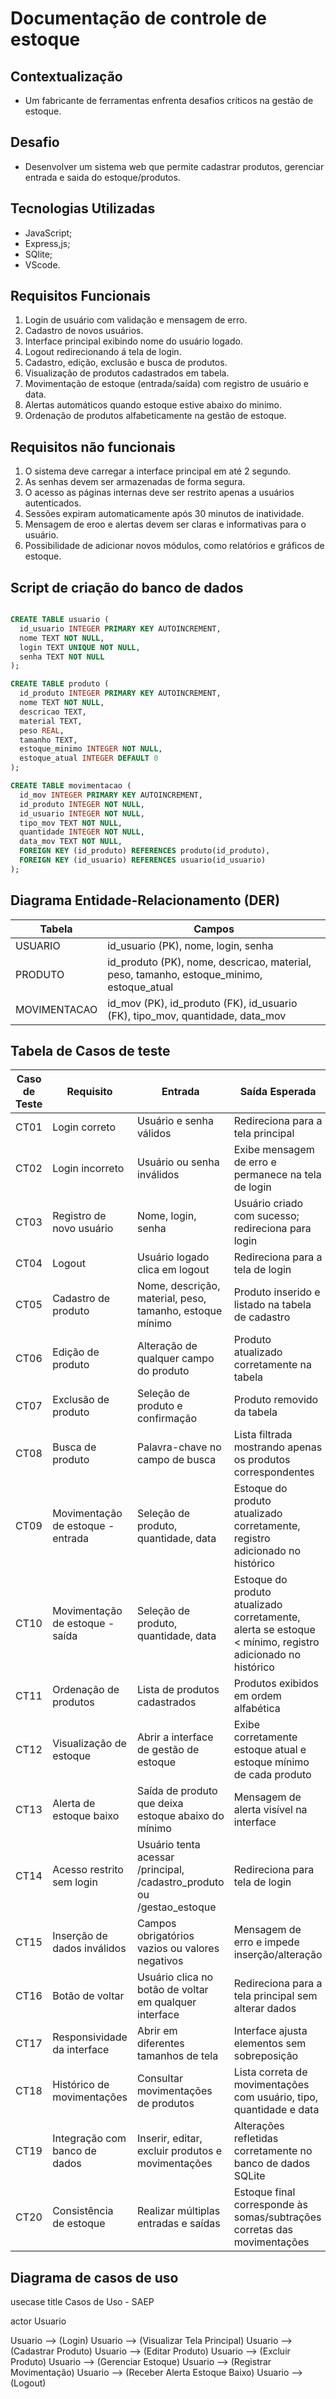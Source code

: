 # Documentação de controle de estoque

## Contextualização
- Um fabricante de ferramentas enfrenta desafios críticos na gestão de estoque.

## Desafio
- Desenvolver um sistema web que permite cadastrar produtos, gerenciar entrada e saida do estoque/produtos.

## Tecnologias Utilizadas
- JavaScript;
- Express,js;
- SQlite;
- VScode.

## Requisitos Funcionais
1. Login de usuário com validação e mensagem de erro.
2. Cadastro de novos usuários.
3. Interface principal exibindo nome do usuário logado.
4. Logout redirecionando á tela de login.
5. Cadastro, edição, exclusão e busca de produtos.
6. Visualização de produtos cadastrados em tabela.
7. Movimentação de estoque (entrada/saída) com registro de usuário e data.
8. Alertas automáticos quando estoque estive abaixo do minimo.
9. Ordenação de produtos alfabeticamente na gestão de estoque.

## Requisitos não funcionais
1. O sistema deve carregar a interface principal em até 2 segundo.
2. As senhas devem ser armazenadas de forma segura.
3. O acesso as páginas internas deve ser restrito apenas a usuários autenticados.
4. Sessões expiram automaticamente após 30 minutos de inatividade.
5. Mensagem de eroo e alertas devem ser claras e informativas para o usuário.
6. Possibilidade de adicionar novos módulos, como relatórios e gráficos de estoque.

## Script de criação do banco de dados

```sql

CREATE TABLE usuario (
  id_usuario INTEGER PRIMARY KEY AUTOINCREMENT,
  nome TEXT NOT NULL,
  login TEXT UNIQUE NOT NULL,
  senha TEXT NOT NULL
);

CREATE TABLE produto (
  id_produto INTEGER PRIMARY KEY AUTOINCREMENT,
  nome TEXT NOT NULL,
  descricao TEXT,
  material TEXT,
  peso REAL,
  tamanho TEXT,
  estoque_minimo INTEGER NOT NULL,
  estoque_atual INTEGER DEFAULT 0
);

CREATE TABLE movimentacao (
  id_mov INTEGER PRIMARY KEY AUTOINCREMENT,
  id_produto INTEGER NOT NULL,
  id_usuario INTEGER NOT NULL,
  tipo_mov TEXT NOT NULL,
  quantidade INTEGER NOT NULL,
  data_mov TEXT NOT NULL,
  FOREIGN KEY (id_produto) REFERENCES produto(id_produto),
  FOREIGN KEY (id_usuario) REFERENCES usuario(id_usuario)
);

```
## Diagrama Entidade-Relacionamento (DER)

| Tabela     | Campos                                  |
|-----------|----------------------------------------|
| USUARIO   | id_usuario (PK), nome, login, senha     |
| PRODUTO   | id_produto (PK), nome, descricao, material, peso, tamanho, estoque_minimo, estoque_atual |
| MOVIMENTACAO | id_mov (PK), id_produto (FK), id_usuario (FK), tipo_mov, quantidade, data_mov |

## Tabela de Casos de teste



| Caso de Teste | Requisito | Entrada | Saída Esperada |
|---------------|-----------|--------|----------------|
| CT01 | Login correto | Usuário e senha válidos | Redireciona para a tela principal |
| CT02 | Login incorreto | Usuário ou senha inválidos | Exibe mensagem de erro e permanece na tela de login |
| CT03 | Registro de novo usuário | Nome, login, senha | Usuário criado com sucesso; redireciona para login |
| CT04 | Logout | Usuário logado clica em logout | Redireciona para a tela de login |
| CT05 | Cadastro de produto | Nome, descrição, material, peso, tamanho, estoque mínimo | Produto inserido e listado na tabela de cadastro |
| CT06 | Edição de produto | Alteração de qualquer campo do produto | Produto atualizado corretamente na tabela |
| CT07 | Exclusão de produto | Seleção de produto e confirmação | Produto removido da tabela |
| CT08 | Busca de produto | Palavra-chave no campo de busca | Lista filtrada mostrando apenas os produtos correspondentes |
| CT09 | Movimentação de estoque - entrada | Seleção de produto, quantidade, data | Estoque do produto atualizado corretamente, registro adicionado no histórico |
| CT10 | Movimentação de estoque - saída | Seleção de produto, quantidade, data | Estoque do produto atualizado corretamente, alerta se estoque < mínimo, registro adicionado no histórico |
| CT11 | Ordenação de produtos | Lista de produtos cadastrados | Produtos exibidos em ordem alfabética |
| CT12 | Visualização de estoque | Abrir a interface de gestão de estoque | Exibe corretamente estoque atual e estoque mínimo de cada produto |
| CT13 | Alerta de estoque baixo | Saída de produto que deixa estoque abaixo do mínimo | Mensagem de alerta visível na interface |
| CT14 | Acesso restrito sem login | Usuário tenta acessar /principal, /cadastro_produto ou /gestao_estoque | Redireciona para tela de login |
| CT15 | Inserção de dados inválidos | Campos obrigatórios vazios ou valores negativos | Mensagem de erro e impede inserção/alteração |
| CT16 | Botão de voltar | Usuário clica no botão de voltar em qualquer interface | Redireciona para a tela principal sem alterar dados |
| CT17 | Responsividade da interface | Abrir em diferentes tamanhos de tela | Interface ajusta elementos sem sobreposição |
| CT18 | Histórico de movimentações | Consultar movimentações de produtos | Lista correta de movimentações com usuário, tipo, quantidade e data |
| CT19 | Integração com banco de dados | Inserir, editar, excluir produtos e movimentações | Alterações refletidas corretamente no banco de dados SQLite |
| CT20 | Consistência de estoque | Realizar múltiplas entradas e saídas | Estoque final corresponde às somas/subtrações corretas das movimentações |


## Diagrama de casos de uso

usecase
title Casos de Uso - SAEP

actor Usuario

Usuario --> (Login)
Usuario --> (Visualizar Tela Principal)
Usuario --> (Cadastrar Produto)
Usuario --> (Editar Produto)
Usuario --> (Excluir Produto)
Usuario --> (Gerenciar Estoque)
Usuario --> (Registrar Movimentação)
Usuario --> (Receber Alerta Estoque Baixo)
Usuario --> (Logout)